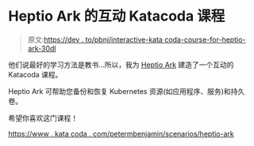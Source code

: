 # Heptio Ark 的互动 Katacoda 课程

> 原文:[https://dev . to/pbnj/interactive-kata coda-course-for-heptio-ark-30dl](https://dev.to/pbnj/interactive-katacoda-course-for-heptio-ark-30dl)

他们说最好的学习方法是教书...所以，我为 [Heptio Ark](https://github.com/heptio/ark) 建造了一个互动的 Katacoda 课程。

Heptio Ark 可帮助您备份和恢复 Kubernetes 资源(如应用程序、服务)和持久卷。

希望你喜欢这门课程！

[https://www . kata coda . com/petermbenjamin/scenarios/heptio-ark](https://www.katacoda.com/petermbenjamin/scenarios/heptio-ark)